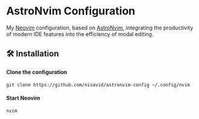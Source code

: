 # AstroNvim Configuration

My [Neovim] configuration, based on [AstroNvim], integrating the productivity
of modern IDE features into the efficiency of modal editing.

[AstroNvim]: https://astronvim.com
[Neovim]: https://neovim.io

## 🛠️ Installation

#### Clone the configuration

```shell
git clone https://github.com/nisavid/astronvim-config ~/.config/nvim
```

#### Start Neovim

```shell
nvim
```
